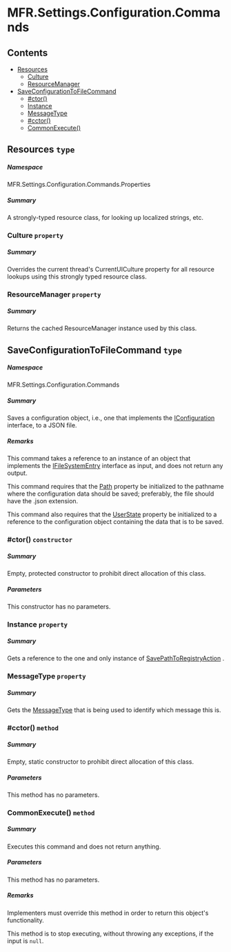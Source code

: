 <a name='assembly'></a>
# MFR.Settings.Configuration.Commands

## Contents

- [Resources](#T-MFR-Settings-Configuration-Commands-Properties-Resources 'MFR.Settings.Configuration.Commands.Properties.Resources')
  - [Culture](#P-MFR-Settings-Configuration-Commands-Properties-Resources-Culture 'MFR.Settings.Configuration.Commands.Properties.Resources.Culture')
  - [ResourceManager](#P-MFR-Settings-Configuration-Commands-Properties-Resources-ResourceManager 'MFR.Settings.Configuration.Commands.Properties.Resources.ResourceManager')
- [SaveConfigurationToFileCommand](#T-MFR-Settings-Configuration-Commands-SaveConfigurationToFileCommand 'MFR.Settings.Configuration.Commands.SaveConfigurationToFileCommand')
  - [#ctor()](#M-MFR-Settings-Configuration-Commands-SaveConfigurationToFileCommand-#ctor 'MFR.Settings.Configuration.Commands.SaveConfigurationToFileCommand.#ctor')
  - [Instance](#P-MFR-Settings-Configuration-Commands-SaveConfigurationToFileCommand-Instance 'MFR.Settings.Configuration.Commands.SaveConfigurationToFileCommand.Instance')
  - [MessageType](#P-MFR-Settings-Configuration-Commands-SaveConfigurationToFileCommand-MessageType 'MFR.Settings.Configuration.Commands.SaveConfigurationToFileCommand.MessageType')
  - [#cctor()](#M-MFR-Settings-Configuration-Commands-SaveConfigurationToFileCommand-#cctor 'MFR.Settings.Configuration.Commands.SaveConfigurationToFileCommand.#cctor')
  - [CommonExecute()](#M-MFR-Settings-Configuration-Commands-SaveConfigurationToFileCommand-CommonExecute 'MFR.Settings.Configuration.Commands.SaveConfigurationToFileCommand.CommonExecute')

<a name='T-MFR-Settings-Configuration-Commands-Properties-Resources'></a>
## Resources `type`

##### Namespace

MFR.Settings.Configuration.Commands.Properties

##### Summary

A strongly-typed resource class, for looking up localized strings, etc.

<a name='P-MFR-Settings-Configuration-Commands-Properties-Resources-Culture'></a>
### Culture `property`

##### Summary

Overrides the current thread's CurrentUICulture property for all
  resource lookups using this strongly typed resource class.

<a name='P-MFR-Settings-Configuration-Commands-Properties-Resources-ResourceManager'></a>
### ResourceManager `property`

##### Summary

Returns the cached ResourceManager instance used by this class.

<a name='T-MFR-Settings-Configuration-Commands-SaveConfigurationToFileCommand'></a>
## SaveConfigurationToFileCommand `type`

##### Namespace

MFR.Settings.Configuration.Commands

##### Summary

Saves a configuration object, i.e., one that implements the
[IConfiguration](#T-MFR-Settings-Configuration-Interfaces-IConfiguration 'MFR.Settings.Configuration.Interfaces.IConfiguration')
interface, to a JSON file.

##### Remarks

This command takes a reference to an instance of an object that
implements the [IFileSystemEntry](#T-MFR-FileSystem-Interfaces-IFileSystemEntry 'MFR.FileSystem.Interfaces.IFileSystemEntry')
interface as input, and does not return any output.



This command requires that the
[Path](#P-MFR-IFileSystemEntry-Path 'MFR.IFileSystemEntry.Path')
property be
initialized to the pathname where the configuration data should be
saved; preferably, the file should have the .json extension.



This command also requires that the
[UserState](#P-MFR-IFileSystemEntry-UserState 'MFR.IFileSystemEntry.UserState')
property
be initialized to a reference to the configuration object containing the
data that is to be saved.

<a name='M-MFR-Settings-Configuration-Commands-SaveConfigurationToFileCommand-#ctor'></a>
### #ctor() `constructor`

##### Summary

Empty, protected constructor to prohibit direct allocation of this class.

##### Parameters

This constructor has no parameters.

<a name='P-MFR-Settings-Configuration-Commands-SaveConfigurationToFileCommand-Instance'></a>
### Instance `property`

##### Summary

Gets a reference to the one and only instance of
[SavePathToRegistryAction](#T-MFR-SavePathToRegistryAction 'MFR.SavePathToRegistryAction')
.

<a name='P-MFR-Settings-Configuration-Commands-SaveConfigurationToFileCommand-MessageType'></a>
### MessageType `property`

##### Summary

Gets the [MessageType](#T-MFR-MessageType 'MFR.MessageType') that is
being used to identify which message this is.

<a name='M-MFR-Settings-Configuration-Commands-SaveConfigurationToFileCommand-#cctor'></a>
### #cctor() `method`

##### Summary

Empty, static constructor to prohibit direct allocation of this class.

##### Parameters

This method has no parameters.

<a name='M-MFR-Settings-Configuration-Commands-SaveConfigurationToFileCommand-CommonExecute'></a>
### CommonExecute() `method`

##### Summary

Executes this command and does not return anything.

##### Parameters

This method has no parameters.

##### Remarks

Implementers must override this method in order to return this
object's functionality.



This method is to stop executing, without throwing any exceptions,
if the input is `null`.
